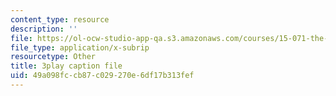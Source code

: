 ```yaml
---
content_type: resource
description: ''
file: https://ol-ocw-studio-app-qa.s3.amazonaws.com/courses/15-071-the-analytics-edge-spring-2017/49a098fccb87c029270e6df17b313fef_kTOfGiScMsI.srt
file_type: application/x-subrip
resourcetype: Other
title: 3play caption file
uid: 49a098fc-cb87-c029-270e-6df17b313fef
---
```

